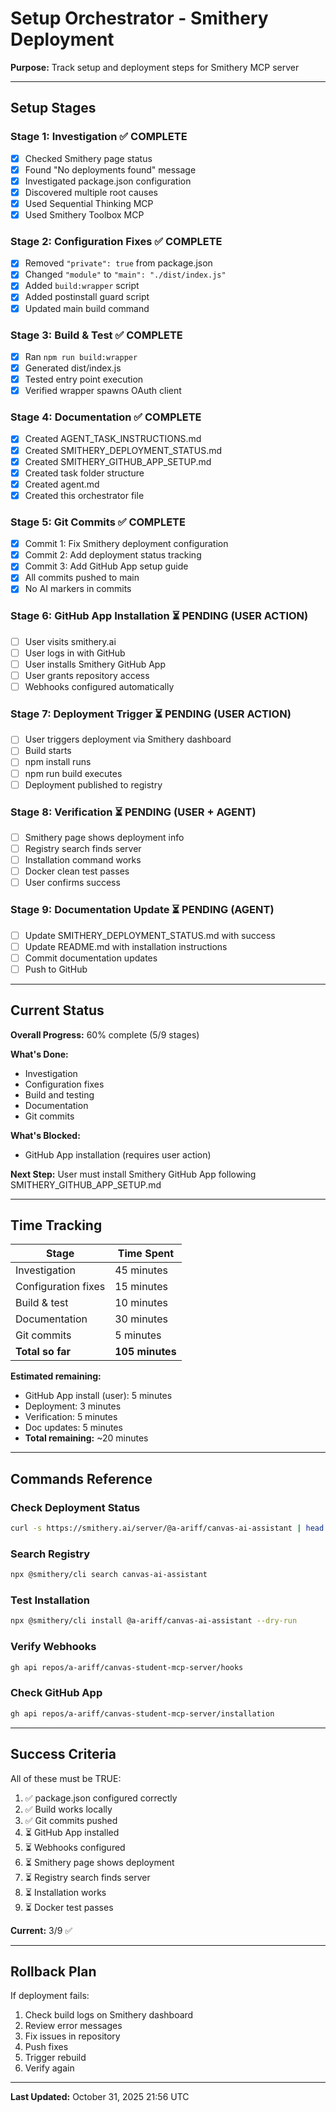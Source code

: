 # Setup Orchestrator - Smithery Deployment

**Purpose:** Track setup and deployment steps for Smithery MCP server

---

## Setup Stages

### Stage 1: Investigation ✅ COMPLETE
- [x] Checked Smithery page status
- [x] Found "No deployments found" message
- [x] Investigated package.json configuration
- [x] Discovered multiple root causes
- [x] Used Sequential Thinking MCP
- [x] Used Smithery Toolbox MCP

### Stage 2: Configuration Fixes ✅ COMPLETE
- [x] Removed `"private": true` from package.json
- [x] Changed `"module"` to `"main": "./dist/index.js"`
- [x] Added `build:wrapper` script
- [x] Added postinstall guard script
- [x] Updated main build command

### Stage 3: Build & Test ✅ COMPLETE
- [x] Ran `npm run build:wrapper`
- [x] Generated dist/index.js
- [x] Tested entry point execution
- [x] Verified wrapper spawns OAuth client

### Stage 4: Documentation ✅ COMPLETE
- [x] Created AGENT_TASK_INSTRUCTIONS.md
- [x] Created SMITHERY_DEPLOYMENT_STATUS.md
- [x] Created SMITHERY_GITHUB_APP_SETUP.md
- [x] Created task folder structure
- [x] Created agent.md
- [x] Created this orchestrator file

### Stage 5: Git Commits ✅ COMPLETE
- [x] Commit 1: Fix Smithery deployment configuration
- [x] Commit 2: Add deployment status tracking
- [x] Commit 3: Add GitHub App setup guide
- [x] All commits pushed to main
- [x] No AI markers in commits

### Stage 6: GitHub App Installation ⏳ PENDING (USER ACTION)
- [ ] User visits smithery.ai
- [ ] User logs in with GitHub
- [ ] User installs Smithery GitHub App
- [ ] User grants repository access
- [ ] Webhooks configured automatically

### Stage 7: Deployment Trigger ⏳ PENDING (USER ACTION)
- [ ] User triggers deployment via Smithery dashboard
- [ ] Build starts
- [ ] npm install runs
- [ ] npm run build executes
- [ ] Deployment published to registry

### Stage 8: Verification ⏳ PENDING (USER + AGENT)
- [ ] Smithery page shows deployment info
- [ ] Registry search finds server
- [ ] Installation command works
- [ ] Docker clean test passes
- [ ] User confirms success

### Stage 9: Documentation Update ⏳ PENDING (AGENT)
- [ ] Update SMITHERY_DEPLOYMENT_STATUS.md with success
- [ ] Update README.md with installation instructions
- [ ] Commit documentation updates
- [ ] Push to GitHub

---

## Current Status

**Overall Progress:** 60% complete (5/9 stages)

**What's Done:**
- Investigation
- Configuration fixes
- Build and testing
- Documentation
- Git commits

**What's Blocked:**
- GitHub App installation (requires user action)

**Next Step:**
User must install Smithery GitHub App following SMITHERY_GITHUB_APP_SETUP.md

---

## Time Tracking

| Stage | Time Spent |
|-------|------------|
| Investigation | 45 minutes |
| Configuration fixes | 15 minutes |
| Build & test | 10 minutes |
| Documentation | 30 minutes |
| Git commits | 5 minutes |
| **Total so far** | **105 minutes** |

**Estimated remaining:**
- GitHub App install (user): 5 minutes
- Deployment: 3 minutes
- Verification: 5 minutes
- Doc updates: 5 minutes
- **Total remaining:** ~20 minutes

---

## Commands Reference

### Check Deployment Status
```bash
curl -s https://smithery.ai/server/@a-ariff/canvas-ai-assistant | head -100
```

### Search Registry
```bash
npx @smithery/cli search canvas-ai-assistant
```

### Test Installation
```bash
npx @smithery/cli install @a-ariff/canvas-ai-assistant --dry-run
```

### Verify Webhooks
```bash
gh api repos/a-ariff/canvas-student-mcp-server/hooks
```

### Check GitHub App
```bash
gh api repos/a-ariff/canvas-student-mcp-server/installation
```

---

## Success Criteria

All of these must be TRUE:

1. ✅ package.json configured correctly
2. ✅ Build works locally
3. ✅ Git commits pushed
4. ⏳ GitHub App installed
5. ⏳ Webhooks configured
6. ⏳ Smithery page shows deployment
7. ⏳ Registry search finds server
8. ⏳ Installation works
9. ⏳ Docker test passes

**Current:** 3/9 ✅

---

## Rollback Plan

If deployment fails:

1. Check build logs on Smithery dashboard
2. Review error messages
3. Fix issues in repository
4. Push fixes
5. Trigger rebuild
6. Verify again

---

**Last Updated:** October 31, 2025 21:56 UTC
